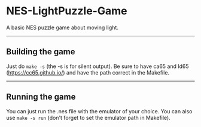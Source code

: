 # NES-LightPuzzle-Game

A basic NES puzzle game about moving light.

-----------------

## Building the game

Just do ```make -s``` (the -s is for silent output).
Be sure to have ca65 and ld65 (<https://cc65.github.io/>)
and have the path correct in the Makefile.

-----------------

## Running the game

You can just run the .nes file with the emulator of your choice.
You can also use ```make -s run``` (don't forget to set the emulator path in Makefile).
